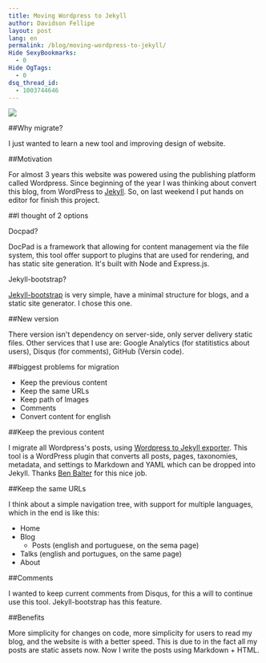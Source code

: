 ```yaml
---
title: Moving Wordpress to Jekyll
author: Davidson Fellipe
layout: post
lang: en
permalink: /blog/moving-wordpress-to-jekyll/
Hide SexyBookmarks:
  - 0
Hide OgTags:
  - 0
dsq_thread_id:
  - 1003744646
---
```

![][jekyll]

[jekyll]: /assets/img/jekyll.png


##Why migrate?

I just wanted to learn a new tool and improving design of website.

##Motivation

For almost 3 years this website was powered using the publishing platform called Wordpress. Since beginning of the year I was thinking about convert this blog, from WordPress to [Jekyll](http://jekyllrb.com/). So, on last weekend I put hands on editor for finish this project.


##I thought of 2 options

Docpad?

DocPad is a framework that allowing for content management via the file system, this tool offer support to plugins that are used for rendering, and has static site generation. It's built with Node and Express.js.

Jekyll-bootstrap?

[Jekyll-bootstrap](http://jekyllbootstrap.com/) is very simple, have a minimal structure for blogs, and a static site generator. I chose this one.

##New version

There version isn't dependency on server-side, only server delivery static files. Other services that I use are: Google Analytics (for statitistics about users), Disqus (for comments), GitHub (Versin code).

##biggest problems for migration

* Keep the previous content
* Keep the same URLs
* Keep path of Images
* Comments
* Convert content for english

##Keep the previous content

I migrate all Wordpress's posts, using [Wordpress to Jekyll exporter](https://github.com/benbalter/wordpress-to-jekyll-exporter). This tool is a WordPress plugin that converts all posts, pages, taxonomies, metadata, and settings to Markdown and YAML which can be dropped into Jekyll. Thanks [Ben Balter](https://github.com/benbalter) for this nice job.

##Keep the same URLs

I think about a simple navigation tree, with support for multiple languages, which in the end is like this:

* Home
* Blog
  * Posts (english and portuguese, on the sema page)
* Talks (english and portugues, on the same page)
* About

##Comments

I wanted to keep current comments from Disqus, for this a will to continue use this tool. Jekyll-bootstrap has this feature.

##Benefits

More simplicity for changes on code, more simplicity for users to read my blog, and the website is with a better speed. This is due to in the fact all my posts are static assets now. Now I write the posts using Markdown + HTML.